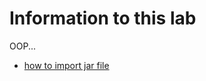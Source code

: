 # Information to this lab

OOP...
- [how to import jar file](https://javadevblog.com/kak-dobavit-biblioteku-jar-fajl-v-proekt-intellij-idea.html)
